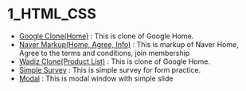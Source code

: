 # 1_HTML_CSS
<ul>
    <li><a href="https://ohraekyu.github.io/WebStudy/001_WebPublishing/1_HTML_CSS/google/google.html">Google Clone(Home)</a> : This is clone of Google Home.</li>
    <li><a href="https://github.com/OhRaeKyu/WebStudy/tree/main/001_WebPublishing/1_HTML_CSS/naver">Naver Markup(Home, Agree, Info)</a> : This is markup of Naver Home, Agree to the terms and conditions, join membership</li>
    <li><a href="https://ohraekyu.github.io/WebStudy/001_WebPublishing/1_HTML_CSS/wadiz/wadiz_product.html">Wadiz Clone(Product List)</a> : This is clone of Google Home.</li>
    <li><a href="https://ohraekyu.github.io/WebStudy/001_WebPublishing/1_HTML_CSS/survey/survey.html">Simple Survey</a> : This is simple survey for form practice.</li>
    <li><a href="https://ohraekyu.github.io/WebStudy/001_WebPublishing/1_HTML_CSS/modal/modal.html">Modal</a> : This is modal window with simple slide</li>
    <!--   <li><a href=""></a></li> -->
</ul>